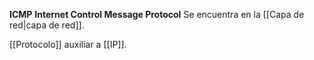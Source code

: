 **ICMP** **Internet Control Message Protocol** Se encuentra en la [[Capa de red|capa de red]].

[[Protocolo]] auxiliar a [[IP]].